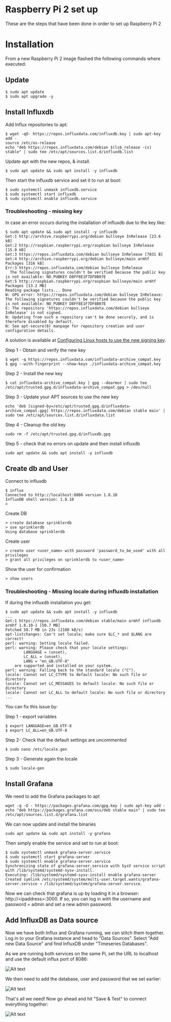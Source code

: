 # Raspberry Pi 2 set up

These are the steps that have been done in order to set up Raspberry Pi 2

# Installation 

From a new Raspberry Pi 2 image flashed the following commands where executed:

## Update 

```
$ sudo apt update
$ sudo apt upgrade -y
```

## Install Influxdb

Add Influx repositories to apt:

```
$ wget -qO- https://repos.influxdata.com/influxdb.key | sudo apt-key add -
source /etc/os-release
echo "deb https://repos.influxdata.com/debian $(lsb_release -cs) stable" | sudo tee /etc/apt/sources.list.d/influxdb.list
```

Update apt with the new repos, & install.

```
$ sudo apt update && sudo apt install -y influxdb
```

Then start the influxdb service and set it to run at boot:

```
$ sudo systemctl unmask influxdb.service
$ sudo systemctl start influxdb
$ sudo systemctl enable influxdb.service
```

### Troubleshooting - missing key

In case an error occurs during the installation of influxdb due to the key like:

```
$ sudo apt update && sudo apt install -y influxdb
Get:1 http://archive.raspberrypi.org/debian bullseye InRelease [23.6 kB]
Get:2 http://raspbian.raspberrypi.org/raspbian bullseye InRelease [15.0 kB]
Get:3 https://repos.influxdata.com/debian bullseye InRelease [7031 B]
Get:4 http://archive.raspberrypi.org/debian bullseye/main armhf Packages [316 kB]
Err:3 https://repos.influxdata.com/debian bullseye InRelease
  The following signatures couldn't be verified because the public key is not available: NO_PUBKEY D8FF8E1F7DF8B07E
Get:5 http://raspbian.raspberrypi.org/raspbian bullseye/main armhf Packages [13.2 MB]
Reading package lists... Done
W: GPG error: https://repos.influxdata.com/debian bullseye InRelease: The following signatures couldn't be verified because the public key is not available: NO_PUBKEY D8FF8E1F7DF8B07E
E: The repository 'https://repos.influxdata.com/debian bullseye InRelease' is not signed.
N: Updating from such a repository can't be done securely, and is therefore disabled by default.
N: See apt-secure(8) manpage for repository creation and user configuration details.
```

A solution is available at [Configuring Linux hosts to use the new signing key](https://www.influxdata.com/blog/linux-package-signing-key-rotation/).

Step 1 - Obtain and verify the new key

```
$ wget -q https://repos.influxdata.com/influxdata-archive_compat.key
$ gpg --with-fingerprint --show-keys ./influxdata-archive_compat.key
```

Step 2 - Install the new key

```
$ cat influxdata-archive_compat.key | gpg --dearmor | sudo tee /etc/apt/trusted.gpg.d/influxdata-archive_compat.gpg > /dev/null
```

Step 3 - Update your APT sources to use the new key

```
echo 'deb [signed-by=/etc/apt/trusted.gpg.d/influxdata-archive_compat.gpg] https://repos.influxdata.com/debian stable main' | sudo tee /etc/apt/sources.list.d/influxdata.list
```

Step 4 - Cleanup the old key

```
sudo rm -f /etc/apt/trusted.gpg.d/influxdb.gpg
```

Step 5 - check that no errors on update and then install influxdb

```
sudo apt update && sudo apt install -y influxdb
```

## Create db and User

Connect to influxdb

```
$ influx
Connected to http://localhost:8086 version 1.8.10
InfluxDB shell version: 1.8.10
>
```

Create DB

```
> create database sprinklerdb
> use sprinklerdb
Using database sprinklerdb
```

Create user

```
> create user <user_name> with password 'password_to_be_used' with all privileges
> grant all privileges on sprinklerdb to <user_name>
```

Show the user for confirmation

```
> show users
```

### Troubleshooting - Missing locale during influxdb installation

If during the influxdb installation you get:

```
$ sudo apt update && sudo apt install -y influxdb
...
Get:1 https://repos.influxdata.com/debian stable/main armhf influxdb armhf 1.8.10-1 [50.7 MB]
Fetched 50.7 MB in 23s (2188 kB/s)
apt-listchanges: Can't set locale; make sure $LC_* and $LANG are correct!
perl: warning: Setting locale failed.
perl: warning: Please check that your locale settings:
        LANGUAGE = (unset),
        LC_ALL = (unset),
        LANG = "en_GB.UTF-8"
    are supported and installed on your system.
perl: warning: Falling back to the standard locale ("C").
locale: Cannot set LC_CTYPE to default locale: No such file or directory
locale: Cannot set LC_MESSAGES to default locale: No such file or directory
locale: Cannot set LC_ALL to default locale: No such file or directory
...
```

You can fix this issue by:

Step 1 - export variables

```
$ export LANGUAGE=en_GB.UTF-8
$ export LC_ALL=en_GB.UTF-8
```

Step 2- Check that the default settings are uncommented

```
$ sudo nano /etc/locale.gen
```

Step 3 - Generate again the locale

```
$ sudo locale-gen
```

## Install Grafana

We need to add the Grafana packages to apt

```
wget -q -O - https://packages.grafana.com/gpg.key | sudo apt-key add -
echo "deb https://packages.grafana.com/oss/deb stable main" | sudo tee /etc/apt/sources.list.d/grafana.list
```

We can now update and install the binaries

```
sudo apt update && sudo apt install -y grafana
```

Then simply enable the service and set to run at boot:

```
$ sudo systemctl unmask grafana-server.service
$ sudo systemctl start grafana-server
$ sudo systemctl enable grafana-server.service
Synchronizing state of grafana-server.service with SysV service script with /lib/systemd/systemd-sysv-install.
Executing: /lib/systemd/systemd-sysv-install enable grafana-server
Created symlink /etc/systemd/system/multi-user.target.wants/grafana-server.service → /lib/systemd/system/grafana-server.service.
```

Now we can check that grafana is up by loading it in a browser: http://\<ipaddress>:3000. If so, you can log in with the username and password = admin and set a new admin password.

## Add InfluxDB as Data source

Now we have both Influx and Grafana running, we can stitch them together. Log in to your Grafana instance and head to "Data Sources". Select "Add new Data Source" and find InfluxDB under "Timeseries Databases".

As we are running both services on the same Pi, set the URL to localhost and use the default influx port of 8086:

![Alt text](./picture/grafana_settings_1.png)

We then need to add the database, user and password that we set earlier:

![Alt text](./picture/grafana_settings_2.png)

That's all we need! Now go ahead and hit "Save & Test" to connect everything together:

![Alt text](./picture/grafana_settings_3.png)
